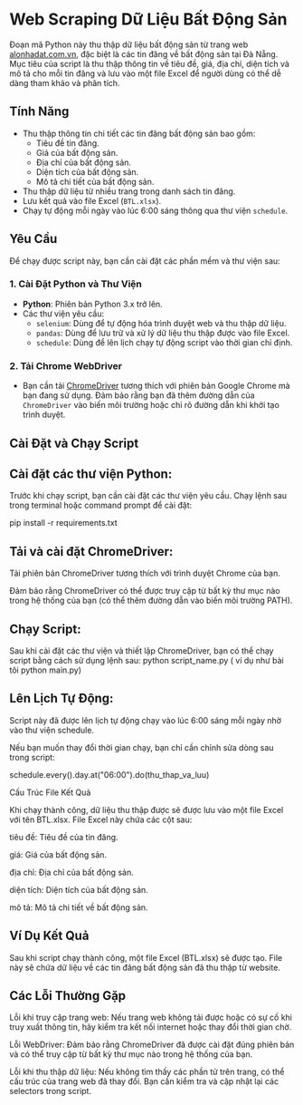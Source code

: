# Web Scraping Dữ Liệu Bất Động Sản

Đoạn mã Python này thu thập dữ liệu bất động sản từ trang web [alonhadat.com.vn](https://alonhadat.com.vn), đặc biệt là các tin đăng về bất động sản tại Đà Nẵng. Mục tiêu của script là thu thập thông tin về tiêu đề, giá, địa chỉ, diện tích và mô tả cho mỗi tin đăng và lưu vào một file Excel để người dùng có thể dễ dàng tham khảo và phân tích.

## Tính Năng
- Thu thập thông tin chi tiết các tin đăng bất động sản bao gồm:
  - Tiêu đề tin đăng.
  - Giá của bất động sản.
  - Địa chỉ của bất động sản.
  - Diện tích của bất động sản.
  - Mô tả chi tiết của bất động sản.
- Thu thập dữ liệu từ nhiều trang trong danh sách tin đăng.
- Lưu kết quả vào file Excel (`BTL.xlsx`).
- Chạy tự động mỗi ngày vào lúc 6:00 sáng thông qua thư viện `schedule`.


## Yêu Cầu

Để chạy được script này, bạn cần cài đặt các phần mềm và thư viện sau:

### 1. **Cài Đặt Python và Thư Viện**
- **Python**: Phiên bản Python 3.x trở lên.
- Các thư viện yêu cầu:
  - `selenium`: Dùng để tự động hóa trình duyệt web và thu thập dữ liệu.
  - `pandas`: Dùng để lưu trữ và xử lý dữ liệu thu thập được vào file Excel.
  - `schedule`: Dùng để lên lịch chạy tự động script vào thời gian chỉ định.

### 2. **Tải Chrome WebDriver**
- Bạn cần tải [ChromeDriver](https://sites.google.com/a/chromium.org/chromedriver/downloads) tương thích với phiên bản Google Chrome mà bạn đang sử dụng. Đảm bảo rằng bạn đã thêm đường dẫn của `ChromeDriver` vào biến môi trường hoặc chỉ rõ đường dẫn khi khởi tạo trình duyệt.

## Cài Đặt và Chạy Script

 ## Cài đặt các thư viện Python:
   Trước khi chạy script, bạn cần cài đặt các thư viện yêu cầu. Chạy lệnh sau trong terminal hoặc command prompt để cài đặt:

   pip install -r requirements.txt

## Tải và cài đặt ChromeDriver:

Tải phiên bản ChromeDriver tương thích với trình duyệt Chrome của bạn.

Đảm bảo rằng ChromeDriver có thể được truy cập từ bất kỳ thư mục nào trong hệ thống của bạn (có thể thêm đường dẫn vào biến môi trường PATH).

## Chạy Script:

Sau khi cài đặt các thư viện và thiết lập ChromeDriver, bạn có thể chạy script bằng cách sử dụng lệnh sau:
python script_name.py ( ví dụ như bài tôi python main.py)

## Lên Lịch Tự Động:

Script này đã được lên lịch tự động chạy vào lúc 6:00 sáng mỗi ngày nhờ vào thư viện schedule.

Nếu bạn muốn thay đổi thời gian chạy, bạn chỉ cần chỉnh sửa dòng sau trong script:

schedule.every().day.at("06:00").do(thu_thap_va_luu)

Cấu Trúc File Kết Quả

Khi chạy thành công, dữ liệu thu thập được sẽ được lưu vào một file Excel với tên BTL.xlsx. File Excel này chứa các cột sau:

tiêu đề: Tiêu đề của tin đăng.

giá: Giá của bất động sản.

địa chỉ: Địa chỉ của bất động sản.

diện tích: Diện tích của bất động sản.

mô tả: Mô tả chi tiết về bất động sản.

## Ví Dụ Kết Quả
Sau khi script chạy thành công, một file Excel (BTL.xlsx) sẽ được tạo. File này sẽ chứa dữ liệu về các tin đăng bất động sản đã thu thập từ website.

## Các Lỗi Thường Gặp
Lỗi khi truy cập trang web: Nếu trang web không tải được hoặc có sự cố khi truy xuất thông tin, hãy kiểm tra kết nối internet hoặc thay đổi thời gian chờ.

Lỗi WebDriver: Đảm bảo rằng ChromeDriver đã được cài đặt đúng phiên bản và có thể truy cập từ bất kỳ thư mục nào trong hệ thống của bạn.

Lỗi khi thu thập dữ liệu: Nếu không tìm thấy các phần tử trên trang, có thể cấu trúc của trang web đã thay đổi. Bạn cần kiểm tra và cập nhật lại các selectors trong script.

